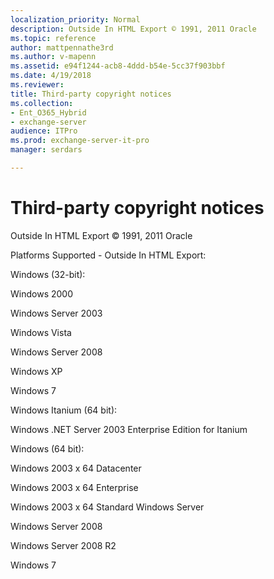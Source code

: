 ```yaml
---
localization_priority: Normal
description: Outside In HTML Export © 1991, 2011 Oracle
ms.topic: reference
author: mattpennathe3rd
ms.author: v-mapenn
ms.assetid: e94f1244-acb8-4ddd-b54e-5cc37f903bbf
ms.date: 4/19/2018
ms.reviewer: 
title: Third-party copyright notices
ms.collection:
- Ent_O365_Hybrid
- exchange-server
audience: ITPro
ms.prod: exchange-server-it-pro
manager: serdars

---
```


# Third-party copyright notices

Outside In HTML Export © 1991, 2011 Oracle

Platforms Supported - Outside In HTML Export:

Windows (32-bit):

Windows 2000

Windows Server 2003

Windows Vista

Windows Server 2008

Windows XP

Windows 7

Windows Itanium (64 bit):

Windows .NET Server 2003 Enterprise Edition for Itanium

Windows (64 bit):

Windows 2003 x 64 Datacenter

Windows 2003 x 64 Enterprise

Windows 2003 x 64 Standard Windows Server

Windows Server 2008

Windows Server 2008 R2

Windows 7
